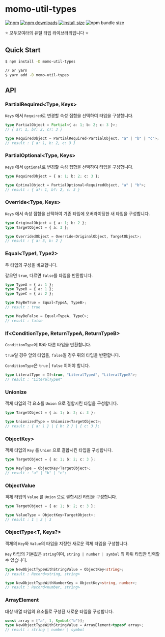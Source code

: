 # momo-util-types

[![npm](https://img.shields.io/npm/v/momo-util-types.svg?style=flat&logo=npm)](https://www.npmjs.com/package/momo-util-types)
[![npm downloads](https://img.shields.io/npm/dm/momo-util-types.svg?style=flat)](https://npm-stat.com/charts.html?package=momo-util-types)
[![install size](https://packagephobia.now.sh/badge?p=momo-util-types)](https://packagephobia.now.sh/result?p=momo-util-types)
![npm bundle size](https://img.shields.io/bundlephobia/minzip/momo-util-types)

⭐️ 모두모여라의 유틸 타입 라이브러리입니다 ⭐️

## Quick Start

```bash
$ npm install -D momo-util-types

// or yarn
$ yarn add -D momo-util-types
```

## API

### PartialRequired<Type, Keys>

`Keys` 에서 `Required`로 변경할 속성 집합을 선택하여 타입을 구성합니다.

```typescript
type PartialObject = Partial<{ a: 1; b: 2; c: 3 }>;
// { a?: 1, b?: 2, c?: 3 }

type RequiredObject = PartialRequired<PartialObject, "a" | "b" | "c">;
// result : { a: 1, b: 2, c: 3 }
```

### PartialOptional<Type, Keys>

`Keys` 에서 `Optional`로 변경할 속성 집합을 선택하여 타입을 구성합니다.

```typescript
type RequiredObject = { a: 1; b: 2; c: 3 };

type OptinalObject = PartialOptional<RequiredObject, "a" | "b">;
// result : { a?: 1, b?: 2, c: 3 }
```

### Override<Type, Keys>

`Keys` 에서 속성 집합을 선택하여 기존 타입에 오버라이딩한 새 타입을 구성합니다.

```typescript
type OriginalObject = { a: 1; b: 2 };
type TargetObject = { a: 3 };

type OverridedObject = Override<OriginalObject, TargetObject>;
// result : { a: 3, b: 2 }
```

### Equal<Type1, Type2>

두 타입의 구성을 비교합니다.

같으면 `true`, 다르면 `false`를 타입을 반환합니다.

```typescript
type TypeA = { a: 1 };
type TypeB = { a: 1 };
type TypeC = { a: 2 };

type MayBeTrue = Equal<TypeA, TypeB>;
// result : true

type MayBeFalse = Equal<TypeA, TypeC>;
// result : false
```

### If<ConditionType, ReturnTypeA, ReturnTypeB>

`ConditionType`에 따라 다른 타입을 반환합니다.

`true`일 경우 앞의 타입을, `false`일 경우 뒤의 타입을 반환합니다.

`ConditionType`은 `true` | `false` 이어야 합니다.

```typescript
type LiteralType = If<true, "LiteralTypeA", "LiteralTypeB">;
// result : "LiteralTypeA"
```

### Unionize<Type>

객체 타입의 각 요소를 `Union` 으로 결합시킨 타입을 구성합니다.

```typescript
type TargetObject = { a: 1; b: 2; c: 3 };

type UnionizedType = Unionize<TargetObject>;
// result : { a: 1 } | { b: 2 } | { c: 3 };
```

### ObjectKey<Type>>

객체 타입의 `Key` 를 `Union` 으로 결합시킨 타입을 구성합니다.

```typescript
type TargetObject = { a: 1; b: 2; c: 3 };

type KeyType = ObjectKey<TargetObject>;
// result : "a" | "b" | "c";
```

### ObjectValue<Type>

객체 타입의 `Value` 를 `Union` 으로 결합시킨 타입을 구성합니다.

```typescript
type TargetObject = { a: 1; b: 2; c: 3 };

type ValueType = ObjectKey<TargetObject>;
// result : 1 | 2 | 3
```

### ObjectType<T, Keys?>

객체의 `Key`와 `Value`의 타입을 지정한 새로운 객체 타입을 구성합니다.

`Key` 타입의 기본값은 `string`이며, `string | number | symbol` 의 하위 타입만 입력할 수 있습니다.

```typescript
type NewObjectTypeWithStringValue = ObjectKey<string>;
// result : Record<string, string>

type NewObjectTypeWithNumberKey = ObjectKey<string, number>;
// result : Record<number, string>
```

### ArrayElement<Type>

대상 배열 타입의 요소들로 구성된 새로운 타입을 구성합니다.

```typescript
const array = ["a", 1, Symbol("b")];
type NewObjectTypeWithStringValue = ArrayElement<typeof array>;
// result : string | number | symbol
```
